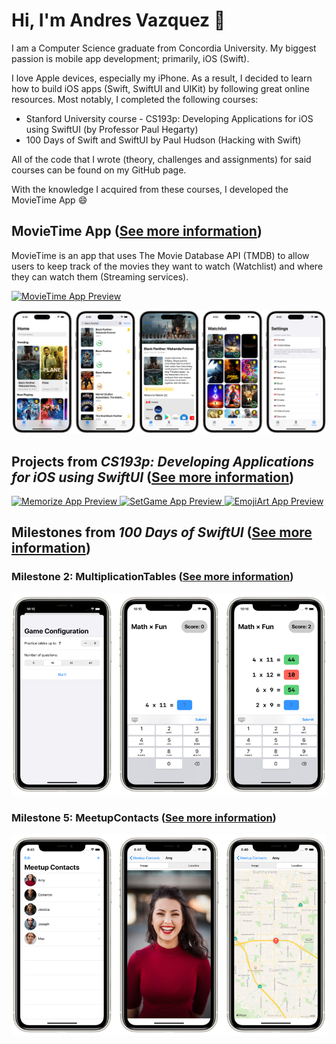 # Hi, I'm Andres Vazquez 👋

I am a Computer Science graduate from Concordia University. My biggest passion is mobile app development; primarily, iOS (Swift).

I love Apple devices, especially my iPhone. As a result, I decided to learn how to build iOS apps (Swift, SwiftUI and UIKit) by following great online resources. Most notably, I completed the following courses:

- Stanford University course - CS193p: Developing Applications for iOS using SwiftUI (by Professor Paul Hegarty)
- 100 Days of Swift and SwiftUI by Paul Hudson (Hacking with Swift)

All of the code that I wrote (theory, challenges and assignments) for said courses can be found on my GitHub page.

With the knowledge I acquired from these courses, I developed the MovieTime App 😄


## MovieTime App ([See more information](https://github.com/andavazgar/MovieTime))
MovieTime is an app that uses The Movie Database API (TMDB) to allow users to keep track of the movies they want to watch (Watchlist) and where they can watch them (Streaming services).

[![MovieTime App Preview](https://github.com/andavazgar/MovieTime/raw/main/Demo/Preview+Background.gif)](https://github.com/andavazgar/MovieTime)

[![MovieTime App Thumbnails](https://github.com/andavazgar/MovieTime/raw/main/Demo/Thumbnails/MovieTimeApp.png)](https://github.com/andavazgar/MovieTime)


## Projects from *CS193p: Developing Applications for iOS using SwiftUI* ([See more information](https://github.com/andavazgar/CS193p))
<div>
	<a href="https://github.com/andavazgar/Memorize">
		<img src="https://github.com/andavazgar/Memorize/raw/main/Demo/Preview.gif" alt="Memorize App Preview" width="24%">
	</a>
	<a href="https://github.com/andavazgar/SetGame">
		<img src="https://github.com/andavazgar/SetGame/raw/main/Demo/Preview.gif" alt="SetGame App Preview" width="24%">
	</a>
	<a href="https://github.com/andavazgar/EmojiArt">
		<img src="https://github.com/andavazgar/EmojiArt/raw/main/Demo/Preview.gif" alt="EmojiArt App Preview" width="50%">
	</a>
</div>


## Milestones from *100 Days of SwiftUI* ([See more information](https://github.com/andavazgar/100DaysOfSwiftUI))
### Milestone 2: MultiplicationTables ([See more information](https://github.com/andavazgar/100DaysOfSwiftUI/tree/master/MultiplicationTables))
[![Milestone 2](https://github.com/andavazgar/100DaysOfSwiftUI/raw/master/MultiplicationTables/Screenshots/Thumbnails/Combined.png)](https://github.com/andavazgar/100DaysOfSwiftUI/tree/master/MultiplicationTables)

### Milestone 5: MeetupContacts ([See more information](https://github.com/andavazgar/100DaysOfSwiftUI/tree/master/MeetupContacts))
[![Milestone 5](https://github.com/andavazgar/100DaysOfSwiftUI/raw/master/MeetupContacts/Screenshots/Thumbnails/Combined.png)](https://github.com/andavazgar/100DaysOfSwiftUI/tree/master/MeetupContacts)